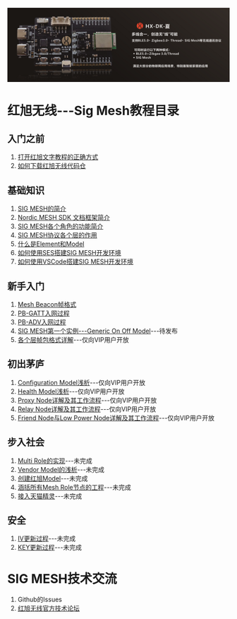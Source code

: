 <!--
 * @Description: The index of HX Mesh Tutorials
 * @Author: Helon CHEN
 * @Date: 2019-07-27 18:02:49
 * @LastEditTime: 2020-04-22 20:55:14
 * @LastEditors: Please set LastEditors
 -->
[![](./Material%20library/HX_DK_LOGO_Brochure.png)](https://shop166249478.taobao.com/?spm=2013.1.1000126.2.83541257ISvzi3)

# 红旭无线---Sig Mesh教程目录
## 入门之前
1. [打开红旭文字教程的正确方式](./入门之前/打开红旭文字教程的正确方式.md)
2. [如何下载红旭无线代码仓](./入门之前/如何下载红旭无线代码仓.md)
## 基础知识
1. [SIG MESH的简介](./%E5%9F%BA%E7%A1%80%E7%9F%A5%E8%AF%86/SIG%20MESH%E7%AE%80%E4%BB%8B.md)
2. [Nordic MESH SDK 文档框架简介](./%E5%9F%BA%E7%A1%80%E7%9F%A5%E8%AF%86/Nordic%20MESH%20SDK%20%E6%96%87%E6%A1%A3%E6%A1%86%E6%9E%B6%E7%AE%80%E4%BB%8B.md)
3. [SIG MESH各个角色的功能简介](./%E5%9F%BA%E7%A1%80%E7%9F%A5%E8%AF%86/SIG%20MESH%E5%90%84%E4%B8%AA%E8%A7%92%E8%89%B2%E7%9A%84%E5%8A%9F%E8%83%BD%E7%AE%80%E4%BB%8B.md)
4. [SIG MESH协议各个层的作用](./%E5%9F%BA%E7%A1%80%E7%9F%A5%E8%AF%86/SIG%20MESH%E5%8D%8F%E8%AE%AE%E5%90%84%E4%B8%AA%E5%B1%82%E7%9A%84%E4%BD%9C%E7%94%A8.md)
5. [什么是Element和Model](./%E5%9F%BA%E7%A1%80%E7%9F%A5%E8%AF%86/%E4%BB%80%E4%B9%88%E6%98%AFElement%E5%92%8CModel.md)
6. [如何使用SES搭建SIG MESH开发环境](./%E5%9F%BA%E7%A1%80%E7%9F%A5%E8%AF%86/%E5%A6%82%E4%BD%95%E4%BD%BF%E7%94%A8SES%E6%90%AD%E5%BB%BASIG%20MESH%E5%BC%80%E5%8F%91%E7%8E%AF%E5%A2%83.md)
7. [如何使用VSCode搭建SIG MESH开发环境](./%E5%9F%BA%E7%A1%80%E7%9F%A5%E8%AF%86/%E5%A6%82%E4%BD%95%E4%BD%BF%E7%94%A8VSCode%E6%90%AD%E5%BB%BASIG%20MESH%E5%BC%80%E5%8F%91%E7%8E%AF%E5%A2%83.md)

## 新手入门
1. [Mesh Beacon帧格式](./%E6%96%B0%E6%89%8B%E5%85%A5%E9%97%A8/Mesh%20Beacon%E5%B8%A7%E6%A0%BC%E5%BC%8F.md)
1. [PB-GATT入网过程](./%E6%96%B0%E6%89%8B%E5%85%A5%E9%97%A8/PB-GATT%E5%85%A5%E7%BD%91%E8%BF%87%E7%A8%8B.md)
1. [PB-ADV入网过程](./%E6%96%B0%E6%89%8B%E5%85%A5%E9%97%A8/PB-ADV%E5%85%A5%E7%BD%91%E8%BF%87%E7%A8%8B.md)
1. [SIG MESH第一个实例---Generic On Off Model]()---待发布
1. [各个层帧包格式详解]()---仅向VIP用户开放

## 初出茅庐
1. [Configuration Model浅析]()---仅向VIP用户开放
1. [Health Model浅析]()---仅向VIP用户开放
1. [Proxy Node详解及其工作流程]()---仅向VIP用户开放
1. [Relay Node详解及其工作流程]()---仅向VIP用户开放
1. [Friend Node与Low Power Node详解及其工作流程]()---仅向VIP用户开放

## 步入社会
1. [Multi Role的实现]()---未完成
1. [Vendor Model的浅析]()---未完成
1. [创建红旭Model]()---未完成
1. [涵括所有Mesh Role节点的工程]()---未完成
1. [接入天猫精灵]()---未完成

## 安全
1. [IV更新过程]()---未完成
1. [KEY更新过程]()---未完成

# SIG MESH技术交流
1. Github的Issues
2. [红旭无线官方技术论坛](http://bbs.wireless-tech.cn/)
